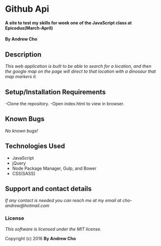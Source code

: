 # Github Api

#### A site to test my skills for week one of the JavaScript class at Epicodus(March-April)

#### By Andrew Cho

## Description

_This web application is built to be able to search for a location, and then the google map on the page will direct to that location with a dinosaur that map markers it._


## Setup/Installation Requirements
-Clone the repository.
-Open index.html to view in browser.

## Known Bugs
_No known bugs!_

## Technologies Used

- JavaScript
- jQuery
- Node Package Manager, Gulp, and Bower
- CSS(SASS)

## Support and contact details
_If any contact is needed you can reach me at my email at cho-andrew@hotmail.com_

### License

*This software is licensed under the MIT license.*

Copyright (c) 2016 **By Andrew Cho**
